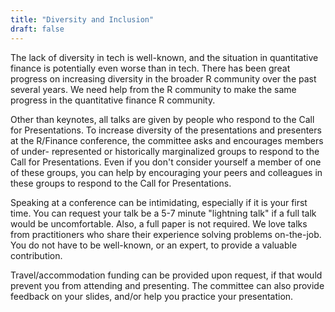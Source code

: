 ```yaml
---
title: "Diversity and Inclusion"
draft: false
---
```


The lack of diversity in tech is well-known, and the situation in quantitative
finance is potentially even worse than in tech. There has been great progress on
increasing diversity in the broader R community over the past several years.
We need help from the R community to make the same progress in the quantitative
finance R community.

Other than keynotes, all talks are given by people who respond to the Call for
Presentations. To increase diversity of the presentations and presenters at the
R/Finance conference, the committee asks and encourages members of under-
represented or historically marginalized groups to respond to the Call for
Presentations. Even if you don't consider yourself a member of one of these
groups, you can help by encouraging your peers and colleagues in these groups
to respond to the Call for Presentations.

Speaking at a conference can be intimidating, especially if it is your first
time. You can request your talk be a 5-7 minute "lightning talk" if a full
talk would be uncomfortable. Also, a full paper is not required. We love talks
from practitioners who share their experience solving problems on-the-job. You
do not have to be well-known, or an expert, to provide a valuable contribution.

Travel/accommodation funding can be provided upon request, if that would
prevent you from attending and presenting. The committee can also provide
feedback on your slides, and/or help you practice your presentation.
